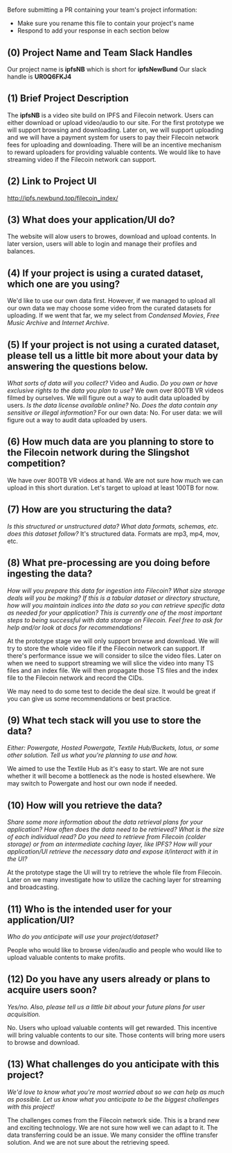 # <Project Name>

Before submitting a PR containing your team's project information:
- Make sure you rename this file to contain your project's name
- Respond to add your response in each section below

## (0) Project Name and Team Slack Handles

Our project name is **ipfsNB** which is short for **ipfsNewBund**
Our slack handle is **UR0Q6FKJ4**

## (1) Brief Project Description

The **ipfsNB** is a video site build on IPFS and Filecoin network. Users can either download or upload video/audio to our site. For the first prototype we will support browsing and downloading. Later on, we will support uploading and we will have a payment system for users to pay their Filecoin network fees for uploading and downloading. There will be an incentive mechanism to reward uploaders for providing valuable contents. We would like to have streaming video if the Filecoin network can support. 

## (2) Link to Project UI

http://ipfs.newbund.top/filecoin_index/

## (3) What does your application/UI do?

The website will alow users to browes, download and upload contents. In later version, users will able to login and manage their profiles and balances.

## (4) If your project is using a curated dataset, which one are you using?

We'd like to use our own data first. However, if we managed to upload all our own data we may choose some video from the curated datasets for uploading. If we went that far, we my select from *Condensed Movies*, *Free Music Archive* and *Internet Archive*.

## (5) If your project is not using a curated dataset, please tell us a little bit more about your data by answering the questions below.

*What sorts of data will you collect?*
Video and Audio. 
*Do you own or have exclusive rights to the data you plan to use?*
We own over 800TB VR videos filmed by ourselves. We will figure out a way to audit data uploaded by users.
*Is the data license available online?*
No.
*Does the data contain any sensitive or illegal information?*
For our own data: No. For user data: we will figure out a way to audit data uploaded by users.

## (6) How much data are you planning to store to the Filecoin network during the Slingshot competition?

We have over 800TB VR videos at hand. We are not sure how much we can upload in this short duration. Let's target to upload at least 100TB for now.

## (7) How are you structuring the data?

*Is this structured or unstructured data? What data formats, schemas, etc. does this dataset follow?*
It's structured data. Formats are mp3, mp4, mov, etc.

## (8) What pre-processing are you doing before ingesting the data?

*How will you prepare this data for ingestion into Filecoin? What size storage deals will you be making? If this is a tabular dataset or directory structure, how will you maintain indices into the data so you can retrieve specific data as needed for your application? This is currently one of the most important steps to being successful with data storage on Filecoin. Feel free to ask for help and/or look at docs for recommendations!*

At the prototype stage we will only support browse and download. We will try to store the whole video file if the Filecoin network can support. If there's performance issue we will consider to silce the video files.
Later on when we need to support streaming we will slice the video into many TS files and an index file. We will then propagate those TS files and the index file to the Filecoin network and record the CIDs. 

We may need to do some test to decide the deal size. It would be great if you can give us some recommendations or best practice.

## (9)  What tech stack will you use to store the data?

*Either: Powergate, Hosted Powergate, Textile Hub/Buckets, lotus, or some other solution. Tell us what you're planning to use and how.*

We aimed to use the Textile Hub as it's easy to start. We are not sure whether it will become a bottleneck as the node is hosted elsewhere. We may switch to Powergate and host our own node if needed.

## (10) How will you retrieve the data?

*Share some more information about the data retrieval plans for your application? How often does the data need to be retrieved? What is the size of each individual read? Do you need to retrieve from Filecoin (colder storage) or from an intermediate caching layer, like IPFS? How will your application/UI retrieve the necessary data and expose it/interact with it in the UI?*

At the prototype stage the UI will try to retrieve the whole file from Filecoin. Later on we many investigate how to utilize the caching layer for streaming and broadcasting.

## (11) Who is the intended user for your application/UI?

*Who do you anticipate will use your project/dataset?*

People who would like to browse video/audio and people who would like to upload valuable contents to make profits.

## (12) Do you have any users already or plans to acquire users soon?

*Yes/no. Also, please tell us a little bit about your future plans for user acquisition.*

No. Users who upload valuable contents will get rewarded. This incentive will bring valuable contents to our site. Those contents will bring more users to browse and download.

## (13) What challenges do you anticipate with this project?

*We'd love to know what you're most worried about so we can help as much as possible. Let us know what you anticipate to be the biggest challenges with this project!*

The challenges comes from the Filecoin network side. This is a brand new and exciting technology. We are not sure how well we can adapt to it. The data transferring could be an issue. We many consider the offline transfer solution. And we are not sure about the retrieving speed.
